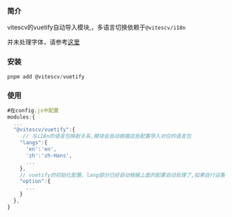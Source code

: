 ### 简介

vitescv的vuetify自动导入模块,，多语言切换依赖于`@vitescv/i18n`

并未处理字体，请参考[这里](https://v2.vuetifyjs.com/zh-Hans/getting-started/installation/#section-5b8988c55b574f53)  

### 安装

```js
pnpm add @vitescv/vuetify 
```

### 使用

```js
#在config.js中配置
modules:{
  ...
  "@vitescv/vuetify":{
     // 与i18n的语言包映射关系,模块会自动根据这些配置导入对应的语言包
    "langs":{
      'en':'en',
      'zh':'zh-Hans',
      ...
    },
    // vuetify的初始化配置，lang部分已经自动根据上面的配置自动处理了,如果自行设置会覆盖原有的自动处理
    "option":{
      ...
    }
  },
}
```
